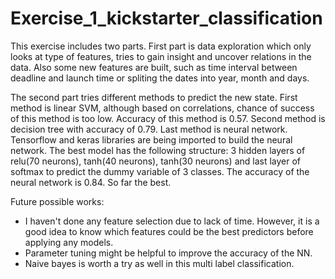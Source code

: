 # Exercise_1_kickstarter_classification
This exercise includes two parts. First part is data exploration which only looks at type of features, tries to gain insight and uncover relations in the data. Also some new features are built, such as time interval between deadline and launch time or spliting the dates into year, month and days. 


The second part tries different methods to predict the new state. 
First method is linear SVM, although based on correlations, chance of success of this method is too low. Accuracy of this method is 0.57. 
Second method is decision tree with accuracy of 0.79. 
Last method is neural network. Tensorflow and keras libraries are being imported to build the neural network. The best model has the following structure:
3 hidden layers of relu(70 neurons), tanh(40 neurons), tanh(30 neurons) and last layer of softmax to predict the dummy variable of 3 classes. 
The accuracy of the neural network is 0.84. So far the best. 

Future possible works:
* I haven't done any feature selection due to lack of time. However, it is a good idea to know which features could be the best predictors before applying any models. 
* Parameter tuning might be helpful to improve the accuracy of the NN.
* Naive bayes is worth a try as well in this multi label classification. 


